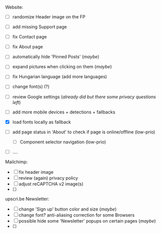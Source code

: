 Website:

- [ ] randomize Header image on the FP
- [ ] add missing Support page
- [ ] fix Contact page
- [ ] fix About page
- [ ] automatically hide 'Pinned Posts' (_maybe_)
- [ ] expand pictures when clicking on them (_maybe_)
- [ ] fix Hungarian language (add more languages)
- [ ] change font(s) (?)
- [ ] review Google settings (_already did but there some privacy questions left_)
- [ ] add more mobile devices + detections + fallbacks
- [x] load fonts locally as fallback
- [ ] add page status in 'About' to check if page is online/offline (low-prio)
    - [ ] Component selector navigation (low-prio)
- [ ] ....


Mailchimp:

- [ ] fix header image 
- [ ] review (again) privacy policy
- [ ] adjust reCAPTCHA v2 image(s)
- [ ] 


upscri.be Newsletter:

- [ ] change 'Sign up' button color and size (_maybe_)
- [ ] change font? anti-aliasing correction for some Browsers
- [ ] possible hide some 'Newsletter' popups on certain pages (_maybe_)
- [ ] 